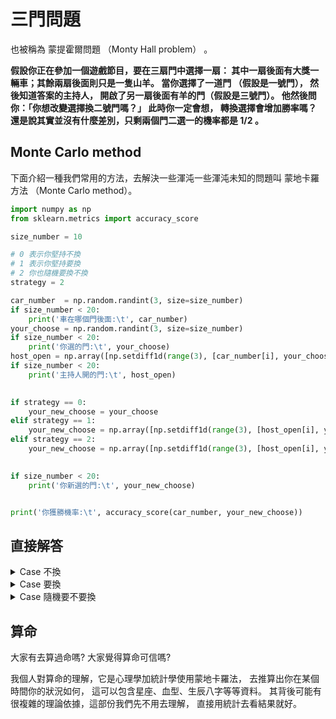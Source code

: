 <script src="https://cdn.mathjax.org/mathjax/latest/MathJax.js?config=TeX-AMS-MML_HTMLorMML" type="text/javascript"></script>
<script type="text/x-mathjax-config">
MathJax.Hub.Config({
    tex2jax: {
    inlineMath: [ ["$","$"], ["\(","\)"] ],
    processEscapes: true
    }
});
</script>



# 三門問題

也被稱為 蒙提霍爾問題 （Monty Hall problem） 。

**假設你正在參加一個遊戲節目，要在三扇門中選擇一扇：
其中一扇後面有大獎一輛車；其餘兩扇後面則只是一隻山羊。
當你選擇了一道門 （假設是一號門），
然後知道答案的主持人，
開啟了另一扇後面有羊的門（假設是三號門）。
他然後問你：「你想改變選擇換二號門嗎？」
此時你一定會想，
轉換選擇會增加勝率嗎？
還是說其實並沒有什麼差別，只剩兩個門二選一的機率都是 $1/2$ 。**


## Monte Carlo method

下面介紹一種我們常用的方法，去解決一些渾沌一些渾沌未知的問題叫 蒙地卡羅方法
（Monte Carlo method）。




```python 
import numpy as np
from sklearn.metrics import accuracy_score

size_number = 10

# 0 表示你堅持不換
# 1 表示你堅持要換
# 2 你也隨機要換不換
strategy = 2

car_number  = np.random.randint(3, size=size_number)
if size_number < 20:
    print('車在哪個門後面:\t', car_number)
your_choose = np.random.randint(3, size=size_number)
if size_number < 20:
    print('你選的門:\t', your_choose)
host_open = np.array([np.setdiff1d(range(3), [car_number[i], your_choose[i]])[0] for i in range(size_number)])
if size_number < 20:
    print('主持人開的門:\t', host_open)

    
if strategy == 0:
    your_new_choose = your_choose
elif strategy == 1:
    your_new_choose = np.array([np.setdiff1d(range(3), [host_open[i], your_choose[i]])[0] for i in range(size_number)])
elif strategy == 2:
    your_new_choose = np.array([np.setdiff1d(range(3), [host_open[i], your_choose[i]])[0] if np.random.randint(2)==1 else your_choose[i] for i in range(size_number)])
    

if size_number < 20:
    print('你新選的門:\t', your_new_choose)


print('你獲勝機率:\t', accuracy_score(car_number, your_new_choose)) 


```


## 直接解答


<details>
<summary> Case 不換 </summary>
我們假設我們堅持不換，下面可以分為兩種情況

Case 1 : 第一次就猜中 <br>

這個情況機率是 $1/3$ ， 因為有三個門，只有一個門後面是車。

Case 2 : 第一次沒猜中 <br>

這個情況機率是 $2/3$ ， 因為有三個門，只有一個門後面是車。

</details>


<details>
<summary> Case 要換 </summary>
我們假設我們堅持要換，下面可以分為兩種情況

Case 1 : 第一次就猜中  <br>

這個情況機率是 $1/3$ ， 如果堅持要換那最後結局是不中。

Case 2 : 第一次沒猜中  <br>

這個情況機率是 $2/3$ ， 如果堅持要換那最後結局是中。

Example  <br>

如果不能想像我們來舉個例子，假設有 $A,B,C$ 三個門
，車子在 $C$ 門，那 Case 1，就是你猜 $A$ 或 $B$，
假設是 $A$ ，主持人打開 $B$ ，那你要不要換。

</details>


<details>
<summary> Case 隨機要不要換 </summary>
因為主持人會打開一個不中的門，所以如果你是隨機的話，中與不中機率就變為一半。
</details>




## 算命

大家有去算過命嗎? 大家覺得算命可信嗎? <br>

我個人對算命的理解，它是心理學加統計學使用蒙地卡羅法，
去推算出你在某個時間你的狀況如何，
這可以包含星座、血型、生辰八字等等資料。
其背後可能有很複雜的理論依據，這部份我們先不用去理解，
直接用統計去看結果就好。



